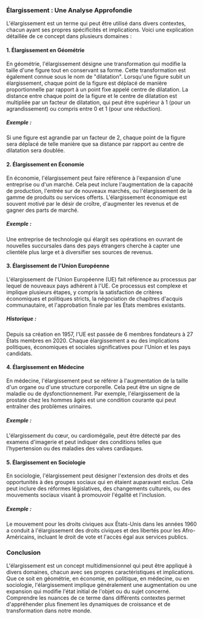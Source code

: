 ### Élargissement : Une Analyse Approfondie

L'élargissement est un terme qui peut être utilisé dans divers contextes, chacun ayant ses propres spécificités et implications. Voici une explication détaillée de ce concept dans plusieurs domaines :

#### 1. **Élargissement en Géométrie**

En géométrie, l'élargissement désigne une transformation qui modifie la taille d'une figure tout en conservant sa forme. Cette transformation est également connue sous le nom de "dilatation". Lorsqu'une figure subit un élargissement, chaque point de la figure est déplacé de manière proportionnelle par rapport à un point fixe appelé centre de dilatation. La distance entre chaque point de la figure et le centre de dilatation est multipliée par un facteur de dilatation, qui peut être supérieur à 1 (pour un agrandissement) ou compris entre 0 et 1 (pour une réduction).

##### Exemple :
Si une figure est agrandie par un facteur de 2, chaque point de la figure sera déplacé de telle manière que sa distance par rapport au centre de dilatation sera doublée.

#### 2. **Élargissement en Économie**

En économie, l'élargissement peut faire référence à l'expansion d'une entreprise ou d'un marché. Cela peut inclure l'augmentation de la capacité de production, l'entrée sur de nouveaux marchés, ou l'élargissement de la gamme de produits ou services offerts. L'élargissement économique est souvent motivé par le désir de croître, d'augmenter les revenus et de gagner des parts de marché.

##### Exemple :
Une entreprise de technologie qui élargit ses opérations en ouvrant de nouvelles succursales dans des pays étrangers cherche à capter une clientèle plus large et à diversifier ses sources de revenus.

#### 3. **Élargissement de l'Union Européenne**

L'élargissement de l'Union Européenne (UE) fait référence au processus par lequel de nouveaux pays adhèrent à l'UE. Ce processus est complexe et implique plusieurs étapes, y compris la satisfaction de critères économiques et politiques stricts, la négociation de chapitres d'acquis communautaire, et l'approbation finale par les États membres existants.

##### Historique :
Depuis sa création en 1957, l'UE est passée de 6 membres fondateurs à 27 États membres en 2020. Chaque élargissement a eu des implications politiques, économiques et sociales significatives pour l'Union et les pays candidats.

#### 4. **Élargissement en Médecine**

En médecine, l'élargissement peut se référer à l'augmentation de la taille d'un organe ou d'une structure corporelle. Cela peut être un signe de maladie ou de dysfonctionnement. Par exemple, l'élargissement de la prostate chez les hommes âgés est une condition courante qui peut entraîner des problèmes urinaires.

##### Exemple :
L'élargissement du cœur, ou cardiomégalie, peut être détecté par des examens d'imagerie et peut indiquer des conditions telles que l'hypertension ou des maladies des valves cardiaques.

#### 5. **Élargissement en Sociologie**

En sociologie, l'élargissement peut désigner l'extension des droits et des opportunités à des groupes sociaux qui en étaient auparavant exclus. Cela peut inclure des réformes législatives, des changements culturels, ou des mouvements sociaux visant à promouvoir l'égalité et l'inclusion.

##### Exemple :
Le mouvement pour les droits civiques aux États-Unis dans les années 1960 a conduit à l'élargissement des droits civiques et des libertés pour les Afro-Américains, incluant le droit de vote et l'accès égal aux services publics.

### Conclusion

L'élargissement est un concept multidimensionnel qui peut être appliqué à divers domaines, chacun avec ses propres caractéristiques et implications. Que ce soit en géométrie, en économie, en politique, en médecine, ou en sociologie, l'élargissement implique généralement une augmentation ou une expansion qui modifie l'état initial de l'objet ou du sujet concerné. Comprendre les nuances de ce terme dans différents contextes permet d'appréhender plus finement les dynamiques de croissance et de transformation dans notre monde.